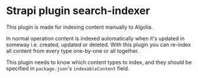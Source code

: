 # Strapi plugin search-indexer

This plugin is made for indexing content manually to Algolia.

In normal operation content is indexed automatically when it's updated in someway i.e. created, updated or deleted. With this plugin you can re-index all content from every type one-by-one or all together.

This plugin needs to know which content types to index, and they should be specified in `package.json`'s `indexableContent` field.


